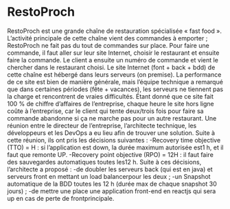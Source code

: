 # RestoProch

RestoProch est une grande chaîne de restauration spécialisée « fast food ». 
L’activité principale de cette chaîne vient des commandes à emporter ; RestoProch ne fait pas du tout de commandes sur place. 
Pour faire une commande, il faut aller sur leur site Internet, choisir le restaurant et ensuite faire la commande. 
Le client a ensuite un numéro de commande et vient le chercher dans le restaurant choisi.
Le site Internet (font + back + bdd) de cette chaîne est hébergé dans leurs serveurs (on premise). 
La performance de ce site est bien de manière générale, mais l’équipe technique a remarqué que dans certaines périodes (fête + vacances), les serveurs ne tiennent pas la charge et rencontrent de vraies difficultés.
Étant donné que ce site fait 100 % de chiffre d’affaires de l’entreprise, chaque heure le site hors ligne coûte à l’entreprise, car le client qui tente deux/trois fois pour faire sa commande abandonne si ça ne marche pas pour un autre restaurant.
Une réunion entre le directeur de l’entreprise, l’architecte technique, les développeurs et les DevOps a eu lieu afin de trouver une solution. Suite à cette réunion, ils ont pris les décisions suivantes :
-Recovery time objective (TTO) = H : si l’application est down, la durée maximum autorisée est1 h, et il faut que remonte UP.
-Recovery point objective (RPO) = 12H : il faut faire des sauvegardes automatiques toutes les12 h.
Suite à ces décisions, l’architecte a proposé :
-de doubler les serveurs back (qui est en java) et serveurs front en mettant un load balancerpour les deux ;
-un Snapshot automatique de la BDD toutes les 12 h (durée max de chaque snapshot 30 jours) ;
-de mettre une place une application front-end en reactjs qui sera up en cas de perte de frontprincipale.

